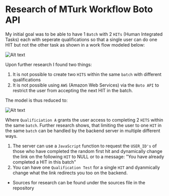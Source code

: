 # Research of MTurk Workflow Boto API

My initial goal was to be able to have 1 ```Batch``` with 2 ```HITs``` (Human Integrated Tasks) each with seperate qualifications so that a single user can do one HIT but not the other task as shown in a work flow modeled below:

![Alt text](https://user-images.githubusercontent.com/25187819/28838989-27ab04d6-76c0-11e7-8961-66174a143e54.png "WorkFlow")

 Upon further research I found two things:
 1. It is not possible to create two ```HITS``` within the same ```batch``` with different qualifications
 2. It is not possible using ```AWS``` (Amazon Web Services) via the ```Boto API``` to restrict the user from accepting the next HIT in
    the batch.

The model is thus reduced to:

![Alt text](https://user-images.githubusercontent.com/25187819/28838988-27a86398-76c0-11e7-96d5-dbcccb523639.png "WorkFlow")

Where ```Qualificiation A``` grants the user access to completing 2 ```HITS``` within the same ```batch```. Further research shows, that limiting the user to one ```HIT``` in the same ```batch``` can be handled by the backend server in multiple different ways.
  1. The server can use a ```JavaScript``` function to request the ```USER_ID's``` of those who have completed the random first hit and
      dynamically change the link on the following ```HIT``` to NULL or to a message: "You have already completed a HIT in this batch"
  2. You can have one ```Qualification Test``` for a single ```HIT``` and dyanmically change what the link redirects you too on the backend.
  
 
 
 
 
 * Sources for research can be found under the sources file in the repository
